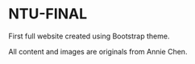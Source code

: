 # NTU-FINAL

First full website created using Bootstrap theme.

All content and images are originals from Annie Chen. 
